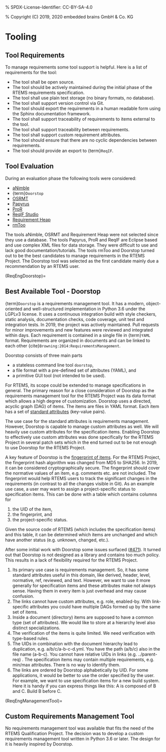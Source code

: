 % SPDX-License-Identifier: CC-BY-SA-4.0

% Copyright (C) 2019, 2020 embedded brains GmbH & Co. KG

# Tooling

## Tool Requirements

To manage requirements some tool support is helpful. Here is a list of
requirements for the tool:

- The tool shall be open source.
- The tool should be actively maintained during the initial phase of the RTEMS
  requirements specification.
- The tool shall use plain text storage (no binary formats, no database).
- The tool shall support version control via Git.
- The tool should export the requirements in a human readable form using the
  Sphinx documentation framework.
- The tool shall support traceability of requirements to items external to the
  tool.
- The tool shall support traceability between requirements.
- The tool shall support custom requirement attributes.
- The tool should ensure that there are no cyclic dependencies between
  requirements.
- The tool should provide an export to {term}`ReqIF`.

## Tool Evaluation

During an evaluation phase the following tools were considered:

- [aNimble](https://sourceforge.net/projects/nimble/)
- {term}`Doorstop`
- [OSRMT](https://github.com/osrmt/osrmt)
- [Papyrus](https://www.eclipse.org/papyrus/)
- [ProR](https://www.eclipse.org/rmf/pror/)
- [ReqIF Studio](https://formalmind.com/tools/studio/)
- [Requirement Heap](https://sourceforge.net/projects/reqheap/)
- [rmToo](http://rmtoo.florath.net/)

The tools aNimble, OSRMT and Requirement Heap were not selected since they use
a database. The tools Papyrus, ProR and ReqIF are Eclipse based and use
complex XML files for data storage. They were difficult to use and lack good
documentation/tutorials. The tools rmToo and Doorstop turned out to be the
best candidates to manage requirements in the RTEMS Project. The Doorstop tool
was selected as the first candidate mainly due a recommendation by an RTEMS
user.

(ReqEngDoorstop)=

## Best Available Tool - Doorstop

{term}`Doorstop` is a requirements management tool. It has a modern,
object-oriented and well-structured implementation in Python 3.6 under the
LGPLv3 license. It uses a continuous integration build with style checkers,
static analysis, documentation checks, code coverage, unit test and integration
tests. In 2019, the project was actively maintained. Pull requests for minor
improvements and new features were reviewed and integrated within days. Each
requirement is contained in a single file in {term}`YAML` format. Requirements
are organized in documents and can be linked to each other
{cite}`Browning:2014:RequirementsManagement`.

Doorstop consists of three main parts

- a stateless command line tool `doorstop`,
- a file format with a pre-defined set of attributes (YAML), and
- a primitive GUI tool (not intended to be used).

For RTEMS, its scope could be extended to manage specifications in general.
The primary reason for a close consideration of Doorstop as the requirements
management tool for the RTEMS Project was its data format which allows a high
degree of customization. Doorstop uses a directed, acyclic graph (DAG) of
items. The items are files in YAML format. Each item has a set of
[standard attributes](https://doorstop.readthedocs.io/en/latest/reference/item/)
(key-value pairs).

The use case for the standard attributes is requirements management. However,
Doorstop is capable to manage custom attributes as well. We will heavily use
custom attributes for the specification items. Enabling Doorstop to effectively
use custom attributes was done specifically for the RTEMS Project in several
patch sets which in the end turned out to be not enough to use Doorstop for the
RTEMS Project.

A key feature of Doorstop is the [fingerprint of items](https://doorstop.readthedocs.io/en/latest/reference/item/#reviewed).
For the RTEMS Project, the fingerprint hash algorithm was changed from MD5 to
SHA256. In 2019, it can be considered cryptographically secure. The
fingerprint should cover the normative values of an item, e.g. comments etc. are
not included. The fingerprint would help RTEMS users to track the significant
changes in the requirements (in contrast to all the changes visible in Git).
As an example use case, a user may want to assign a project-specific status to
specification items. This can be done with a table which contains columns for

1. the UID of the item,
2. the fingerprint, and
3. the project-specific status.

Given the source code of RTEMS (which includes the specification items) and this
table, it can be determined which items are unchanged and which have another
status (e.g. unknown, changed, etc.).

After some initial work with Doorstop some issues surfaced
([#471](https://github.com/doorstop-dev/doorstop/issues/471)).
It turned out that Doorstop is not designed as a library and contains too much
policy. This results in a lack of flexibility required for the RTEMS Project.

1. Its primary use case is requirements management. So, it has some standard
   attributes useful in this domain, like derived, header, level, normative,
   ref, reviewed, and text. However, we want to use it more generally for
   specification items and these attributes make not always sense. Having them
   in every item is just overhead and may cause confusion.
2. The links cannot have custom attributes, e.g. role, enabled-by. With
   link-specific attributes you could have multiple DAGs formed up by the same
   set of items.
3. Inside a document (directory) items are supposed to have a common type (set
   of attributes). We would like to store at a hierarchy level also distinct
   specializations.
4. The verification of the items is quite limited. We need verification with
   type-based rules.
5. The UIDs in combination with the document hierarchy lead to duplication,
   e.g. a/b/c/a-b-c-d.yml. You have the path (a/b/c) also in the file name
   (a-b-c). You cannot have relative UIDs in links (e.g. ../parent-req) . The
   specification items may contain multiple requirements, e.g. min/max
   attributes. There is no way to identify them.
6. The links are ordered by Doorstop alphabetically by UID. For some
   applications, it would be better to use the order specified by the user. For
   example, we want to use specification items for a new build system. Here it
   is handy if you can express things like this: A is composed of B and C.
   Build B before C.

(ReqEngManagementTool)=

## Custom Requirements Management Tool

No requirements management tool was available that fits the need of the RTEMS
Qualification Project. The decision was to develop a custom requirements
management tool written in Python 3.6 or later. The design for it is heavily
inspired by Doorstop.
